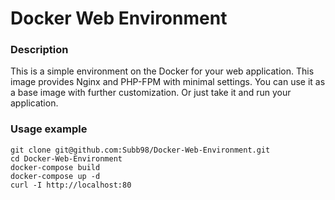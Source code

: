 # Docker Web Environment

### Description
This is a simple environment on the Docker for your web application. This image provides Nginx and PHP-FPM with minimal settings. You can use it as a base image with further customization. Or just take it and run your application.

### Usage example
```
git clone git@github.com:Subb98/Docker-Web-Environment.git
cd Docker-Web-Environment
docker-compose build
docker-compose up -d
curl -I http://localhost:80
```
